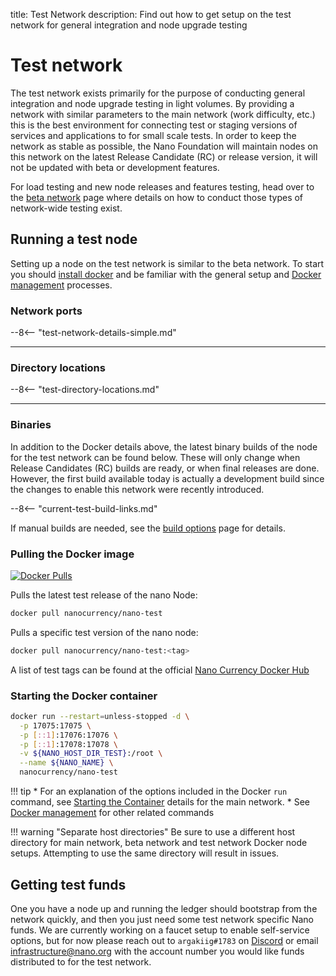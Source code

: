 title: Test Network
description: Find out how to get setup on the test network for general integration and node upgrade testing

# Test network

The test network exists primarily for the purpose of conducting general integration and node upgrade testing in light volumes. By providing a network with similar parameters to the main network (work difficulty, etc.) this is the best environment for connecting test or staging versions of services and applications to for small scale tests. In order to keep the network as stable as possible, the Nano Foundation will maintain nodes on this network on the latest Release Candidate (RC) or release version, it will not be updated with beta or development features.

For load testing and new node releases and features testing, head over to the [beta network](beta-network.md) page where details on how to conduct those types of network-wide testing exist.

## Running a test node

Setting up a node on the test network is similar to the beta network. To start you should [install docker](/running-a-node/node-setup/#installing-docker) and be familiar with the general setup and [Docker management](/running-a-node/docker-management/) processes.

### Network ports

--8<-- "test-network-details-simple.md"

___

### Directory locations

--8<-- "test-directory-locations.md"

---


### Binaries

In addition to the Docker details above, the latest binary builds of the node for the test network can be found below. These will only change when Release Candidates (RC) builds are ready, or when final releases are done. However, the first build available today is actually a development build since the changes to enable this network were recently introduced.

--8<-- "current-test-build-links.md"


If manual builds are needed, see the [build options](../integration-guides/build-options.md) page for details.


### Pulling the Docker image
[![Docker Pulls](https://img.shields.io/docker/pulls/nanocurrency/nano.svg)](https://hub.docker.com/r/nanocurrency/nano-test)

Pulls the latest test release of the nano Node:
```bash
docker pull nanocurrency/nano-test
```

Pulls a specific test version of the nano node:
```bash
docker pull nanocurrency/nano-test:<tag>
```

A list of test tags can be found at the official [Nano Currency Docker Hub](https://hub.docker.com/r/nanocurrency/nano-test/tags)

### Starting the Docker container

```bash
docker run --restart=unless-stopped -d \
  -p 17075:17075 \
  -p [::1]:17076:17076 \
  -p [::1]:17078:17078 \
  -v ${NANO_HOST_DIR_TEST}:/root \
  --name ${NANO_NAME} \
  nanocurrency/nano-test
```

!!! tip
	* For an explanation of the options included in the Docker `run` command, see [Starting the Container](/running-a-node/docker-management/#starting) details for the main network.
	* See [Docker management](/running-a-node/docker-management/) for other related commands

!!! warning "Separate host directories"
	Be sure to use a different host directory for main network, beta network and test network Docker node setups. Attempting to use the same directory will result in issues.

## Getting test funds

One you have a node up and running the ledger should bootstrap from the network quickly, and then you just need some test network specific Nano funds. We are currently working on a faucet setup to enable self-service options, but for now please reach out to `argakiig#1783` on [Discord](https://chat.nano.org) or email [infrastructure@nano.org](mailto:integrations@nano.org) with the account number you would like funds distributed to for the test network.
